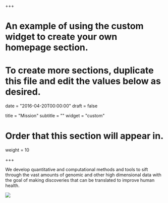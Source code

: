 +++
# An example of using the custom widget to create your own homepage section.
# To create more sections, duplicate this file and edit the values below as desired.

date = "2016-04-20T00:00:00"
draft = false

title = "Mission"
subtitle = ""
widget = "custom"

# Order that this section will appear in.
weight = 10

+++

We develop quantitative and computational methods and tools to sift through the vast amounts of genomic and other high dimensional data with the goal of making discoveries that can be translated to improve human health.

![](https://storage.googleapis.com/imlab-public/web-pictures/2020/imlab-zoom-2020-Sept-Oct-Collage.png)
